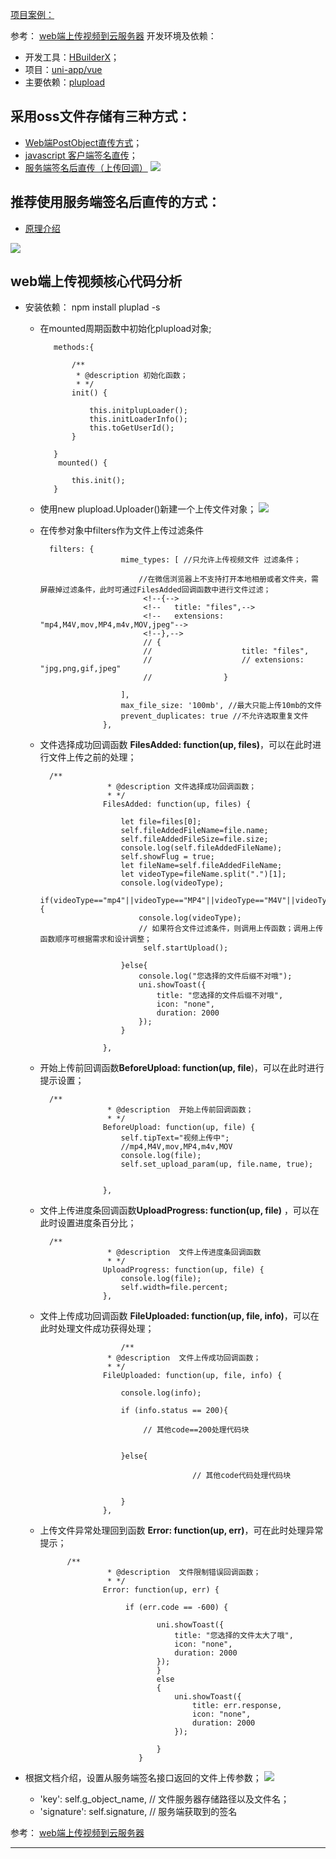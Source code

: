 [项目案例：](https://github.com/GeekQiaQia/plupload-vue)

参考： [web端上传视频到云服务器](https://help.aliyun.com/document_detail/31925.html?spm=a2c4g.11186623.6.1518.504a6e28kYHbMY)
开发环境及依赖：

* 开发工具：[HBuilderX](https://www.dcloud.io/hbuilderx.html)；
* 项目：[uni-app/vue](https://uniapp.dcloud.io/)
* 主要依赖：[plupload](https://www.npmjs.com/package/plupload)

## 采用oss文件存储有三种方式：
* [Web端PostObject直传方式](https://help.aliyun.com/document_detail/31923.html?spm=a2c4g.11186623.6.1517.410649e8Pu25Ij)；
* [javascript 客户端签名直传](https://help.aliyun.com/document_detail/31925.html?spm=a2c4g.11186623.6.1518.4b2f4367SZDSGj)；
* [服务端签名后直传（上传回调）](https://help.aliyun.com/document_detail/31926.html?spm=a2c4g.11186623.6.1519.122749e8l2sOHi)
![](https://user-gold-cdn.xitu.io/2020/3/24/1710b5a679680fd3?w=1403&h=911&f=png&s=159872)

## 推荐使用服务端签名后直传的方式：

* [原理介绍](https://help.aliyun.com/document_detail/31926.html?spm=a2c4g.11186623.6.1519.410649e8XYfKJo)
    
![](https://user-gold-cdn.xitu.io/2020/3/24/1710b5e2367c0950?w=1307&h=1065&f=png&s=161181)

## web端上传视频核心代码分析

 * 安装依赖： npm install pluplad -s 
    
   * 在mounted周期函数中初始化plupload对象;

            methods:{
    
                /**
    			 * @description 初始化函数；
    			 * */
    			init() {
    			
    				this.initplupLoader();
    				this.initLoaderInfo();
    				this.toGetUserId();
    			}
    
            }
             mounted() {
             
        		this.init();
        	}
    * 使用new plupload.Uploader()新建一个上传文件对象；
![](https://user-gold-cdn.xitu.io/2020/3/24/1710b683d60b1b6c?w=1434&h=861&f=png&s=132582)
    * 在传参对象中filters作为文件上传过滤条件
    
            filters: {
    						mime_types: [ //只允许上传视频文件 过滤条件；
    						    
    							//在微信浏览器上不支持打开本地相册或者文件夹，需屏蔽掉过滤条件，此时可通过FilesAdded回调函数中进行文件过滤；
    							 <!--{-->
    							 <!--	title: "files",-->
    							 <!--	extensions: "mp4,M4V,mov,MP4,m4v,MOV,jpeg"-->
    							 <!--},-->
    							 // {
    							 //                    title: "files",
    							 //                    // extensions: "jpg,png,gif,jpeg"
    							 //                }
    							 
    						],
    						max_file_size: '100mb', //最大只能上传10mb的文件
    						prevent_duplicates: true //不允许选取重复文件
    					},
    * 文件选择成功回调函数 **FilesAdded: function(up, files)**，可以在此时进行文件上传之前的处理；
   
        	/**
						 * @description 文件选择成功回调函数；
						 * */
						FilesAdded: function(up, files) {
						
							let file=files[0];
							self.fileAddedFileName=file.name;
							self.fileAddedFileSize=file.size;
							console.log(self.fileAddedFileName);
							self.showFlug = true;
							let fileName=self.fileAddedFileName;
							let videoType=fileName.split(".")[1];
							console.log(videoType);
							if(videoType=="mp4"||videoType=="MP4"||videoType=="M4V"||videoType=="m4v"||videoType=="mov"||videoType=="MOV"){
								console.log(videoType);
								// 如果符合文件过滤条件，则调用上传函数；调用上传函数顺序可根据需求和设计调整；
								 self.startUpload();
								 
							}else{
								console.log("您选择的文件后缀不对哦");
								uni.showToast({
									title: "您选择的文件后缀不对哦",
									icon: "none",
									duration: 2000
								});
							}
						    
						},
	* 开始上传前回调函数**BeforeUpload: function(up, file**)，可以在此时进行提示设置；
	
	    	/**
						 * @description  开始上传前回调函数；
						 * */
						BeforeUpload: function(up, file) {
						    self.tipText="视频上传中";
							//mp4,M4V,mov,MP4,m4v,MOV
							console.log(file);
							self.set_upload_param(up, file.name, true);
						
						   
						},
    * 文件上传进度条回调函数**UploadProgress: function(up, file)** ，可以在此时设置进度条百分比；
        
        	/**
						 * @description  文件上传进度条回调函数
						 * */
						UploadProgress: function(up, file) {
							console.log(file);
							self.width=file.percent;
						},
    * 文件上传成功回调函数 **FileUploaded: function(up, file, info)**，可以在此时处理文件成功获得处理；
        
        			        /**
						 * @description  文件上传成功回调函数；
						 * */ 
						FileUploaded: function(up, file, info) {
						
							console.log(info);
							
							if (info.status == 200){

						         // 其他code==200处理代码块
								 
						
							}else{
							
			                                // 其他code代码处理代码块
								
								
							}
						},
	* 上传文件异常处理回到函数 **Error: function(up, err)**，可在此时处理异常提示；	
	    
        		/**
						 * @description  文件限制错误回调函数；
						 * */
						Error: function(up, err) {
					
						     if (err.code == -600) {
						              
									uni.showToast({
										title: "您选择的文件太大了哦",
										icon: "none",
										duration: 2000
									});
						            }
						            else 
						            {
										uni.showToast({
											title: err.response,
											icon: "none",
											duration: 2000
										});
						             
						            }
								}
* 根据文档介绍，设置从服务端签名接口返回的文件上传参数；
![](https://user-gold-cdn.xitu.io/2020/3/24/1710b6a029c0ae3c?w=817&h=564&f=png&s=49504)
    * 'key': self.g_object_name, // 文件服务器存储路径以及文件名；
    * 'signature': self.signature, // 服务端获取到的签名

参考： [web端上传视频到云服务器](https://help.aliyun.com/document_detail/31925.html?spm=a2c4g.11186623.6.1518.504a6e28kYHbMY)
****